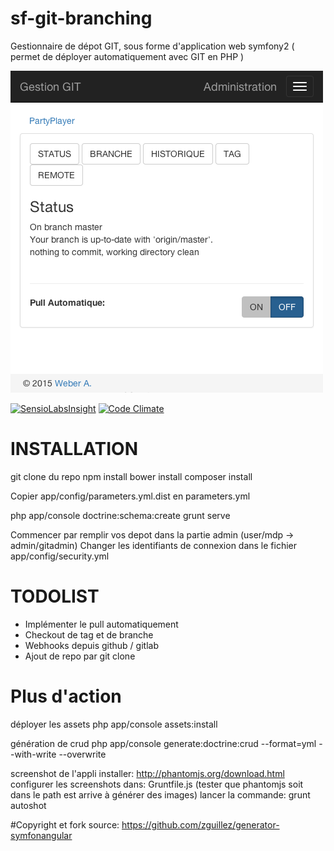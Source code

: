# sf-git-branching
Gestionnaire de dépot GIT, sous forme d'application web symfony2
( permet de déployer automatiquement avec GIT en PHP )

![Index screenshot](/web/images/screenshots/local-500x500-index.png?raw=true "Index")


[![SensioLabsInsight](https://insight.sensiolabs.com/projects/c4e5d688-c273-4791-8894-c5c2b4d9e408/big.png)](https://insight.sensiolabs.com/projects/c4e5d688-c273-4791-8894-c5c2b4d9e408)
[![Code Climate](https://codeclimate.com/github/TwanoO67/sf-git-branching/badges/gpa.svg)](https://codeclimate.com/github/TwanoO67/sf-git-branching)

# INSTALLATION

git clone du repo
npm install
bower install
composer install

Copier app/config/parameters.yml.dist en parameters.yml

php app/console doctrine:schema:create
grunt serve

Commencer par remplir vos depot dans la partie admin (user/mdp -> admin/gitadmin)
Changer les identifiants de connexion dans le fichier app/config/security.yml

# TODOLIST

- Implémenter le pull automatiquement
- Checkout de tag et de branche
- Webhooks depuis github / gitlab
- Ajout de repo par git clone

# Plus d'action

déployer les assets
php app/console assets:install

génération de crud
php app/console generate:doctrine:crud --format=yml --with-write --overwrite

screenshot de l'appli
installer: http://phantomjs.org/download.html
configurer les screenshots dans: Gruntfile.js
(tester que phantomjs soit dans le path est arrive à générer des images)
lancer la commande: grunt autoshot


#Copyright et fork
source: https://github.com/zguillez/generator-symfonangular
